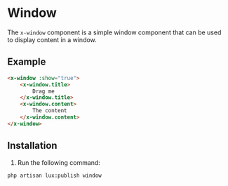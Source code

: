 # Window
The `x-window` component is a simple window component that can be used to display content in a window.

## Example
```html
<x-window :show="true">
    <x-window.title>
        Drag me
    </x-window.title>
    <x-window.content>
        The content
    </x-window.content>
</x-window>
```

## Installation

1. Run the following command:

```bash
php artisan lux:publish window
```